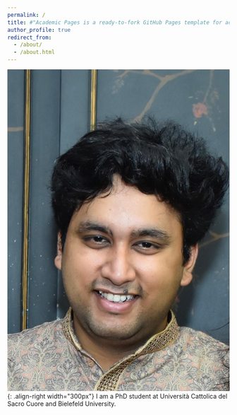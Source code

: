 ```yaml
---
permalink: /
title: #"Academic Pages is a ready-to-fork GitHub Pages template for academic personal websites"
author_profile: true
redirect_from: 
  - /about/
  - /about.html
---
```


![my profile picture](/images/deb_pp.jpeg){: .align-right width="300px"}
I am a PhD student at Università Cattolica del Sacro Cuore and Bielefeld University. 
